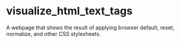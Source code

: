 # visualize_html_text_tags
A webpage that shows the result of applying browser default, reset, normalize, and other CSS stylesheets.
